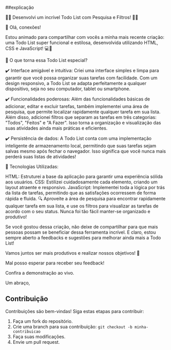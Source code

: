 ##explicação

🚀📝 Desenvolvi um incrível Todo List com Pesquisa e Filtros! 📝🚀

👋 Olá, conexões!

Estou animado para compartilhar com vocês a minha mais recente criação: uma Todo List super funcional e estilosa, desenvolvida utilizando HTML, CSS e JavaScript! 💻🎨

📌 O que torna essa Todo List especial?

✔️ Interface amigável e intuitiva: Criei uma interface simples e limpa para garantir que você possa organizar suas tarefas com facilidade. Com um design responsivo, a Todo List se adapta perfeitamente a qualquer dispositivo, seja no seu computador, tablet ou smartphone.

✔️ Funcionalidades poderosas: Além das funcionalidades básicas de adicionar, editar e excluir tarefas, também implementei uma área de pesquisa, que permite localizar rapidamente qualquer tarefa em sua lista. Além disso, adicionei filtros que separam as tarefas em três categorias: "Todos", "Feitos" e "A Fazer". Isso torna a organização e visualização das suas atividades ainda mais práticas e eficientes.

✔️ Persistência de dados: A Todo List conta com uma implementação inteligente de armazenamento local, permitindo que suas tarefas sejam salvas mesmo após fechar o navegador. Isso significa que você nunca mais perderá suas listas de atividades!

🚀 Tecnologias Utilizadas:

HTML: Estruturei a base da aplicação para garantir uma experiência sólida aos usuários.
CSS: Estilizei cuidadosamente cada elemento, criando um layout atraente e responsivo.
JavaScript: Implementei toda a lógica por trás da lista de tarefas, permitindo que as satisfações ocorressem de forma rápida e fluida.
🔍 Aproveite a área de pesquisa para encontrar rapidamente qualquer tarefa em sua lista, e use os filtros para visualizar as tarefas de acordo com o seu status. Nunca foi tão fácil manter-se organizado e produtivo!

Se você gostou dessa criação, não deixe de compartilhar para que mais pessoas possam se beneficiar dessa ferramenta incrível. E claro, estou sempre aberto a feedbacks e sugestões para melhorar ainda mais a Todo List!

Vamos juntos ser mais produtivos e realizar nossos objetivos! 💪

Mal posso esperar para receber seu feedback!


Confira a demonstração ao vivo. 


Um abraço,

## Contribuição

Contribuições são bem-vindas! Siga estas etapas para contribuir:

1. Faça um fork do repositório.
2. Crie uma branch para sua contribuição: `git checkout -b minha-contribuicao`
3. Faça suas modificações.
4. Envie um pull request.

